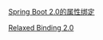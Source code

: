 [Spring Boot 2.0的属性绑定](https://blog.csdn.net/WGH100817/article/details/101719500)

[Relaxed Binding 2.0](https://github.com/spring-projects/spring-boot/wiki/relaxed-binding-2.0)